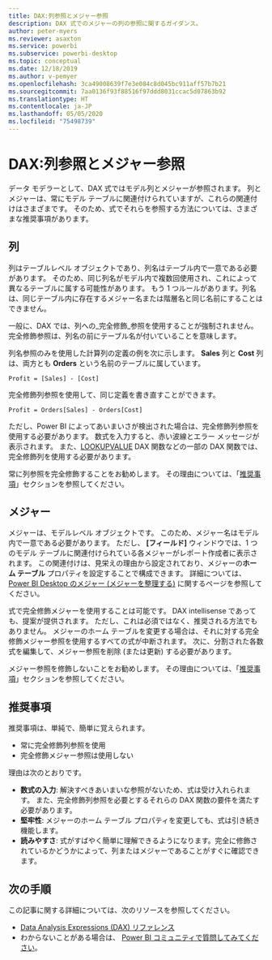 ```yaml
---
title: DAX:列参照とメジャー参照
description: DAX 式でのメジャーの列の参照に関するガイダンス。
author: peter-myers
ms.reviewer: asaxton
ms.service: powerbi
ms.subservice: powerbi-desktop
ms.topic: conceptual
ms.date: 12/18/2019
ms.author: v-pemyer
ms.openlocfilehash: 3ca49008639f7e3e084c8d045bc911aff57b7b21
ms.sourcegitcommit: 7aa0136f93f88516f97ddd8031ccac5d07863b92
ms.translationtype: HT
ms.contentlocale: ja-JP
ms.lasthandoff: 05/05/2020
ms.locfileid: "75498739"
---
```

# <a name="dax-column-and-measure-references"></a>DAX:列参照とメジャー参照

データ モデラーとして、DAX 式ではモデル列とメジャーが参照されます。 列とメジャーは、常にモデル テーブルに関連付けられていますが、これらの関連付けはさまざまです。 そのため、式でそれらを参照する方法については、さまざまな推奨事項があります。

## <a name="columns"></a>列

列はテーブルレベル オブジェクトであり、列名はテーブル内で一意である必要があります。 そのため、同じ列名がモデル内で複数回使用され、これによって異なるテーブルに属する可能性があります。 もう 1 つルールがあります。列名は、同じテーブル内に存在するメジャー名または階層名と同じ名前にすることはできません。

一般に、DAX では、列への_完全修飾_参照を使用することが強制されません。 完全修飾参照は、列名の前にテーブル名が付いていることを意味します。

列名参照のみを使用した計算列の定義の例を次に示します。 **Sales** 列と **Cost** 列は、両方とも **Orders** という名前のテーブルに属しています。

```dax
Profit = [Sales] - [Cost]
```

完全修飾列参照を使用して、同じ定義を書き直すことができます。

```dax
Profit = Orders[Sales] - Orders[Cost]
```

ただし、Power BI によってあいまいさが検出された場合は、完全修飾列参照を使用する必要があります。 数式を入力すると、赤い波線とエラー メッセージが表示されます。 また、[LOOKUPVALUE](/dax/lookupvalue-function-dax) DAX 関数などの一部の DAX 関数では、完全修飾列を使用する必要があります。

常に列参照を完全修飾することをお勧めします。 その理由については、「[推奨事項](#recommendations)」セクションを参照してください。

## <a name="measures"></a>メジャー

メジャーは、モデルレベル オブジェクトです。 このため、メジャー名はモデル内で一意である必要があります。 ただし、 **[フィールド]** ウィンドウでは、1 つのモデル テーブルに関連付けられている各メジャーがレポート作成者に表示されます。 この関連付けは、見栄えの理由から設定されており、メジャーの**ホーム テーブル** プロパティを設定することで構成できます。 詳細については、[Power BI Desktop のメジャー (メジャーを整理する)](../desktop-measures.md#organizing-your-measures) に関するページを参照してください。

式で完全修飾メジャーを使用することは可能です。 DAX intellisense であっても、提案が提供されます。 ただし、これは必須ではなく、推奨される方法でもありません。 メジャーのホーム テーブルを変更する場合は、それに対する完全修飾メジャー参照を使用するすべての式が中断されます。 次に、分割された各数式を編集して、メジャー参照を削除 (または更新) する必要があります。

メジャー参照を修飾しないことをお勧めします。 その理由については、「[推奨事項](#recommendations)」セクションを参照してください。

## <a name="recommendations"></a>推奨事項

推奨事項は、単純で、簡単に覚えられます。

- 常に完全修飾列参照を使用
- 完全修飾メジャー参照は使用しない

理由は次のとおりです。

- **数式の入力**: 解決すべきあいまいな参照がないため、式は受け入れられます。 また、完全修飾列参照を必要とするそれらの DAX 関数の要件を満たす必要があります。
- **堅牢性**: メジャーのホーム テーブル プロパティを変更しても、式は引き続き機能します。
- **読みやすさ**: 式がすばやく簡単に理解できるようになります。完全に修飾されているかどうかによって、列またはメジャーであることがすぐに確認できます。

## <a name="next-steps"></a>次の手順

この記事に関する詳細については、次のリソースを参照してください。

- [Data Analysis Expressions (DAX) リファレンス](/dax/)
- わからないことがある場合は、 [Power BI コミュニティで質問してみてください](https://community.powerbi.com/)。
